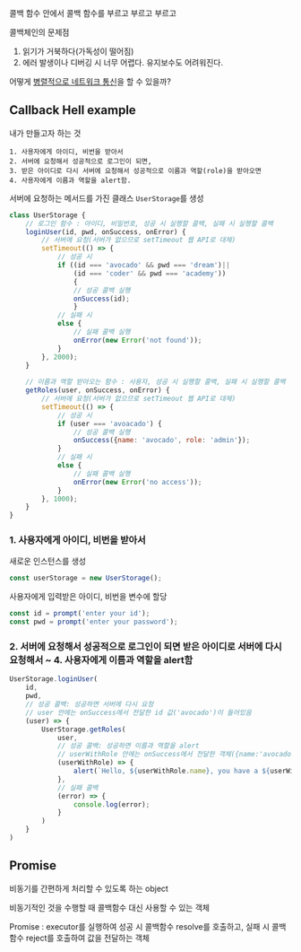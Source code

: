 콜백 함수 안에서 콜백 함수를 부르고 부르고 부르고

콜백체인의 문제점

1. 읽기가 거북하다(가독성이 떨어짐)
2. 에러 발생이나 디버깅 시 너무 어렵다. 유지보수도 어려워진다.

어떻게 <u>병렬적으로 네트워크 통신</u>을 할 수 있을까?



## Callback Hell example

내가 만들고자 하는 것

```
1. 사용자에게 아이디, 비번을 받아서
2. 서버에 요청해서 성공적으로 로그인이 되면,
3. 받은 아이디로 다시 서버에 요청해서 성공적으로 이름과 역할(role)을 받아오면
4. 사용자에게 이름과 역할을 alert함.
```



서버에 요청하는 메서드를 가진 클래스 `UserStorage`를 생성

```javascript
class UserStorage {
    // 로그인 함수 : 아이디, 비밀번호, 성공 시 실행할 콜백, 실패 시 실행할 콜백
    loginUser(id, pwd, onSuccess, onError) {
        // 서버에 요청(서버가 없으므로 setTimeout 웹 API로 대체)
        setTimeout(() => {
            // 성공 시
            if ((id === 'avocado' && pwd === 'dream')||
                (id === 'coder' && pwd === 'academy'))
                {
                // 성공 콜백 실행
                onSuccess(id);                    
                } 
            // 실패 시
            else {
                // 실패 콜백 실행
                onError(new Error('not found'));
            }
        }, 2000);
    }
    
    // 이름과 역할 받아오는 함수 : 사용자, 성공 시 실행할 콜백, 실패 시 실행할 콜백
    getRoles(user, onSuccess, onError) {
        // 서버에 요청(서버가 없으므로 setTimeout 웹 API로 대체)
        setTimeout(() => {
            // 성공 시
            if (user === 'avoacado') {
                // 성공 콜백 실행
                onSuccess({name: 'avocado', role: 'admin'});
            }
            // 실패 시
            else {
                // 실패 콜백 실행
                onError(new Error('no access'));
            }
        }, 1000);
    }
}
```



### 1. 사용자에게 아이디, 비번을 받아서

새로운 인스턴스를 생성

```javascript
const userStorage = new UserStorage();
```

사용자에게 입력받은 아이디, 비번을 변수에 할당

```javascript
const id = prompt('enter your id');
const pwd = prompt('enter your password');
```



### 2. 서버에 요청해서 성공적으로 로그인이 되면 받은 아이디로 서버에 다시 요청해서 ~ 4. 사용자에게 이름과 역할을 alert함

```javascript
UserStorage.loginUser(
    id,
    pwd,
    // 성공 콜백: 성공하면 서버에 다시 요청
    // user 안에는 onSuccess에서 전달한 id 값('avocado')이 들어있음
    (user) => {
        UserStorage.getRoles(
            user,
            // 성공 콜백: 성공하면 이름과 역할을 alert
            // userWithRole 안에는 onSuccess에서 전달한 객체({name:'avocado', role: 'admin' })가 들어있음
            (userWithRole) => {
                alert(`Hello, ${userWithRole.name}, you have a ${userWithRole.role}`);
            },
            // 실패 콜백
            (error) => {
                console.log(error);
            }
        )
    }
)
```



## Promise

비동기를 간편하게 처리할 수 있도록 하는 object

비동기적인 것을 수행할 때 콜백함수 대신 사용할 수 있는 객체

Promise : executor를 실행하여 성공 시 콜백함수 resolve를 호출하고, 실패 시 콜백함수 reject를 호출하여 값을 전달하는 객체

